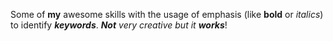 Some of **my** awesome skills with the usage of emphasis (like **bold** or _italics_) to identify _**keywords**_.
_**Not** very creative but it **works**_!
